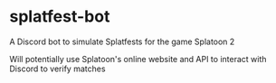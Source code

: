 # splatfest-bot
A Discord bot to simulate Splatfests for the game Splatoon 2

Will potentially use Splatoon's online website and API to interact with Discord to verify matches
